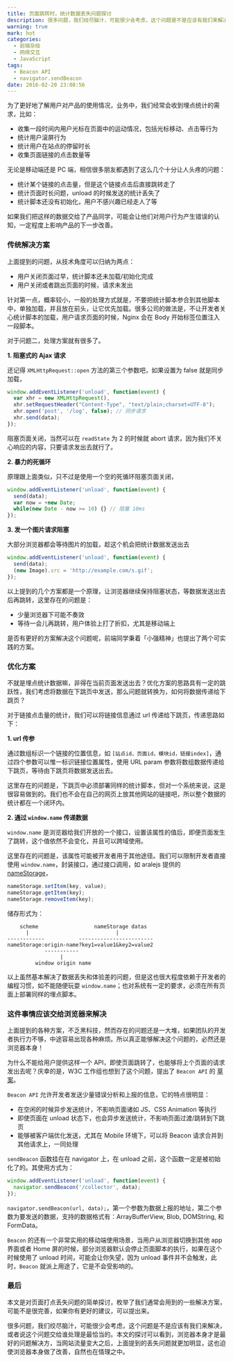 ```yaml
---
title: 页面跳转时，统计数据丢失问题探讨
description: 很多问题，我们绞尽脑汁，可能很少会考虑，这个问题是不是应该有我们来解决，或者说这个问题交给谁处理是最恰当的。本文的探讨可以看到，浏览器本身才是最好的问题解决方，当网站流量变大之后，上面提到的丢失问题就更加明显，这也迫使浏览器本身做了改善，自然也在情理之中。
warning: true
mark: hot
categories:
  - 前端杂烩
  - 网络交互
  - JavaScript
tags:
  - Beacon API
  - navigator.sendBeacon
date: 2016-02-20 23:08:56
---
```



为了更好地了解用户对产品的使用情况，业务中，我们经常会收到埋点统计的需求，比如：

- 收集一段时间内用户光标在页面中的运动情况，包括光标移动、点击等行为
- 统计用户滚屏行为
- 统计用户在站点的停留时长
- 收集页面链接的点击数量等

<!--more-->

无论是移动端还是 PC 端，相信很多朋友都遇到了这么几个十分让人头疼的问题：

- 统计某个链接的点击量，但是这个链接点击后直接跳转走了
- 统计页面时长问题，unload 的时候发送的统计丢失了
- 统计脚本还没有初始化，用户不感兴趣已经走人了等

如果我们把这样的数据交给了产品同学，可能会让他们对用户行为产生错误的认知，一定程度上影响产品的下一步改善。

### 传统解决方案

上面提到的问题，从技术角度可以归纳为两点：

- 用户关闭页面过早，统计脚本还未加载/初始化完成
- 用户关闭或者跳出页面的时候，请求未发出

针对第一点，概率较小，一般的处理方式就是，不要把统计脚本参合到其他脚本中，单独加载，并且放在前头，让它优先加载。很多公司的做法是，不让开发者关心统计脚本的加载，用户请求页面的时候，Nginx 会在 Body 开始标签位置注入一段脚本。

对于问题二，处理方案就有很多了。

**1. 阻塞式的 Ajax 请求**

还记得 `XMLHttpRequest::open` 方法的第三个参数吧，如果设置为 false 就是同步加载，

```javascript
window.addEventListener('unload', function(event) {
  var xhr = new XMLHttpRequest(),
  xhr.setRequestHeader("Content-Type", "text/plain;charset=UTF-8");
  xhr.open('post', '/log', false); // 同步请求
  xhr.send(data);
});
```

阻塞页面关闭，当然可以在 `readState` 为 2 的时候就 abort 请求，因为我们不关心响应的内容，只要请求发出去就行了。

**2. 暴力的死循环**

原理跟上面类似，只不过是使用一个空的死循环阻塞页面关闭，

```javascript
window.addEventListener('unload', function(event) {
  send(data);
  var now = +new Date;
  while(new Date - now >= 10) {} // 阻塞 10ms
});
```

**3. 发一个图片请求阻塞**

大部分浏览器都会等待图片的加载，趁这个机会把统计数据发送出去

```javascript
window.addEventListener('unload', function(event) {
  send(data);
  (new Image).src = 'http://example.com/s.gif';
});
```

以上提到的几个方案都是一个原理，让浏览器继续保持阻塞状态，等数据发送出去后再跳转，这里存在的问题是：

- 少量浏览器下可能不奏效
- 等待一会儿再跳转，用户体验上打了折扣，尤其是移动端上

是否有更好的方案解决这个问题呢，前端同学秉着「小强精神」也提出了两个可实践的方案。

### 优化方案

不就是埋点统计数据嘛，非得在当前页面发送出去？优化方案的思路具有一定的跳跃性，我们考虑将数据在下跳页中发送，那么问题就转换为，如何将数据传递给下跳页？

对于链接点击量的统计，我们可以将链接信息通过 url 传递给下跳页，传递思路如下：

**1. url 传参**

通过数组标识一个链接的位置信息，如 `[站点id，页面id，模块id，链接index]`，通过四个参数可以惟一标识链接位置属性，使用 URL param 参数将数组数据传递给下跳页，等待由下跳页将数据发送出去。

这里存在的问题是，下跳页中必须部署同样的统计脚本，但对一个系统来说，这是很容易做到的。我们也不会在自己的网页上放其他网站的链接吧，所以整个数据的统计都在一个闭环内。

**2. 通过 `window.name` 传递数据**

`window.name` 是浏览器给我们开放的一个接口，设置该属性的值后，即便页面发生了跳转，这个值依然不会变化，并且可以跨域使用。

这里存在的问题是，该属性可能被开发者用于其他途径。我们可以限制开发者直接使用 `window.name`，封装接口，通过接口调用，如 aralejs 提供的 [nameStorage](//github.com/aralejs/name-storage)，

```javascript
nameStorage.setItem(key, value);
nameStorage.getItem(key);
nameStorage.removeItem(key);
```

储存形式为：

```
    scheme                  nameStorage datas
      |                            |
------------           ------------------------
nameStorage:origin-name?key1=value1&key2=value2
            -----------
                 |
         window origin name
```

以上虽然基本解决了数据丢失和体验差的问题，但是这也很大程度依赖于开发者的编程习惯，如不能随便玩耍 `window.name`；也对系统有一定的要求，必须在所有页面上部署同样的埋点脚本。

### 这件事情应该交给浏览器来解决

上面提到的各种方案，不乏黑科技，然而存在的问题还是一大堆，如果团队的开发者执行力不够，中途容易出现各种麻烦。所以真正能够解决这个问题的，必然还是浏览器本身！

为什么不能给用户提供这样一个 API，即使页面跳转了，也能够将上个页面的请求发出去呢？庆幸的是，W3C 工作组也想到了这个问题，提出了 `Beacon API` 的 [草案](//www.w3.org/TR/beacon/)。

`Beacon API` 允许开发者发送少量错误分析和上报的信息，它的特点很明显：

- 在空闲的时候异步发送统计，不影响页面诸如 JS、CSS Animation 等执行
- 即使页面在 unload 状态下，也会异步发送统计，不影响页面过渡/跳转到下跳页
- 能够被客户端优化发送，尤其在 Mobile 环境下，可以将 Beacon 请求合并到其他请求上，一同处理

`sendBeacon` 函数挂在在 navigator 上，在 unload 之前，这个函数一定是被初始化了的。其使用方式为：

```javascript
window.addEventListener('unload', function(event) {
  navigator.sendBeacon('/collector', data);
});
```

`navigator.sendBeacon(url, data);`，第一个参数为数据上报的地址，第二个参数为要发送的数据，支持的数据格式有：ArrayBufferView, Blob, DOMString, 和 FormData。

`Beacon` 的还有一个非常实用的移动端使用场景，当用户从浏览器切换到其他 app 界面或者 Home 屏的时候，部分浏览器默认会停止页面脚本的执行，如果在这个时候使用了 unload 时间，可能会让你失望，因为 unload 事件并不会触发，此时，`Beacon` 就派上用途了，它是不会受影响的。

### 最后

本文是对页面打点丢失问题的简单探讨，枚举了我们通常会用到的一些解决方案，可能不是很完善，如果你有更好的建议，可以提出来。

很多问题，我们绞尽脑汁，可能很少会考虑，这个问题是不是应该有我们来解决，或者说这个问题交给谁处理是最恰当的。本文的探讨可以看到，浏览器本身才是最好的问题解决方，当网站流量变大之后，上面提到的丢失问题就更加明显，这也迫使浏览器本身做了改善，自然也在情理之中。

